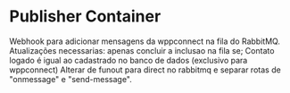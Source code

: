 # Publisher Container
Webhook para adicionar mensagens da wppconnect na fila do RabbitMQ.
Atualizações necessarias:
	apenas concluir a inclusao na fila se;
		Contato logado é igual ao cadastrado no banco de dados (exclusivo para wppconnect)
	Alterar de funout para direct no rabbitmq e separar rotas de "onmessage" e "send-message".
